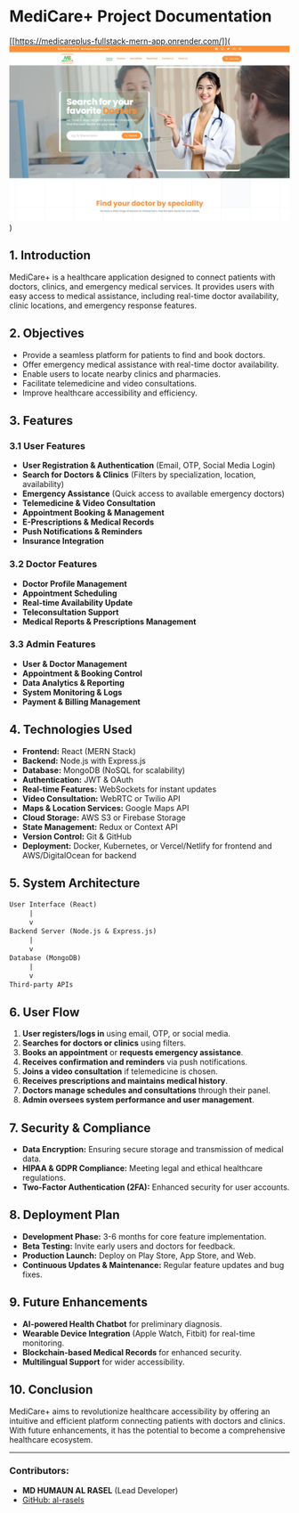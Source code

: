 # MediCare+ Project Documentation
[[https://medicareplus-fullstack-mern-app.onrender.com/]](<img src="https://github.com/al-rasels/medicareplus-fullstack-mern-app/blob/main/MediCare.webp">)
## 1. Introduction

MediCare+ is a healthcare application designed to connect patients with doctors, clinics, and emergency medical services. It provides users with easy access to medical assistance, including real-time doctor availability, clinic locations, and emergency response features.

## 2. Objectives

- Provide a seamless platform for patients to find and book doctors.
- Offer emergency medical assistance with real-time doctor availability.
- Enable users to locate nearby clinics and pharmacies.
- Facilitate telemedicine and video consultations.
- Improve healthcare accessibility and efficiency.

## 3. Features

### 3.1 User Features

- **User Registration & Authentication** (Email, OTP, Social Media Login)
- **Search for Doctors & Clinics** (Filters by specialization, location, availability)
- **Emergency Assistance** (Quick access to available emergency doctors)
- **Telemedicine & Video Consultation**
- **Appointment Booking & Management**
- **E-Prescriptions & Medical Records**
- **Push Notifications & Reminders**
- **Insurance Integration**

### 3.2 Doctor Features

- **Doctor Profile Management**
- **Appointment Scheduling**
- **Real-time Availability Update**
- **Teleconsultation Support**
- **Medical Reports & Prescriptions Management**

### 3.3 Admin Features

- **User & Doctor Management**
- **Appointment & Booking Control**
- **Data Analytics & Reporting**
- **System Monitoring & Logs**
- **Payment & Billing Management**

## 4. Technologies Used

- **Frontend:** React (MERN Stack)
- **Backend:** Node.js with Express.js
- **Database:** MongoDB (NoSQL for scalability)
- **Authentication:** JWT & OAuth
- **Real-time Features:** WebSockets for instant updates
- **Video Consultation:** WebRTC or Twilio API
- **Maps & Location Services:** Google Maps API
- **Cloud Storage:** AWS S3 or Firebase Storage
- **State Management:** Redux or Context API
- **Version Control:** Git & GitHub
- **Deployment:** Docker, Kubernetes, or Vercel/Netlify for frontend and AWS/DigitalOcean for backend

## 5. System Architecture

```
User Interface (React)
     |
     v
Backend Server (Node.js & Express.js)
     |
     v
Database (MongoDB)
     |
     v
Third-party APIs
```

## 6. User Flow

1. **User registers/logs in** using email, OTP, or social media.
2. **Searches for doctors or clinics** using filters.
3. **Books an appointment** or **requests emergency assistance**.
4. **Receives confirmation and reminders** via push notifications.
5. **Joins a video consultation** if telemedicine is chosen.
6. **Receives prescriptions and maintains medical history**.
7. **Doctors manage schedules and consultations** through their panel.
8. **Admin oversees system performance and user management**.

## 7. Security & Compliance

- **Data Encryption:** Ensuring secure storage and transmission of medical data.
- **HIPAA & GDPR Compliance:** Meeting legal and ethical healthcare regulations.
- **Two-Factor Authentication (2FA):** Enhanced security for user accounts.

## 8. Deployment Plan

- **Development Phase:** 3-6 months for core feature implementation.
- **Beta Testing:** Invite early users and doctors for feedback.
- **Production Launch:** Deploy on Play Store, App Store, and Web.
- **Continuous Updates & Maintenance:** Regular feature updates and bug fixes.

## 9. Future Enhancements

- **AI-powered Health Chatbot** for preliminary diagnosis.
- **Wearable Device Integration** (Apple Watch, Fitbit) for real-time monitoring.
- **Blockchain-based Medical Records** for enhanced security.
- **Multilingual Support** for wider accessibility.

## 10. Conclusion

MediCare+ aims to revolutionize healthcare accessibility by offering an intuitive and efficient platform connecting patients with doctors and clinics. With future enhancements, it has the potential to become a comprehensive healthcare ecosystem.

---

### Contributors:

- **MD HUMAUN AL RASEL** (Lead Developer)
- [GitHub: al-rasels](https://github.com/al-rasels)
